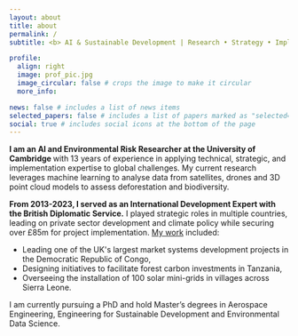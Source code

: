 ```yaml
---
layout: about
title: about
permalink: /
subtitle: <b> AI & Sustainable Development | Research • Strategy • Implementation </b>

profile:
  align: right
  image: prof_pic.jpg
  image_circular: false # crops the image to make it circular
  more_info:

news: false # includes a list of news items
selected_papers: false # includes a list of papers marked as "selected={true}"
social: true # includes social icons at the bottom of the page
---
```


<b> I am an AI and Environmental Risk Researcher at the University of Cambridge </b> with 13 years of experience in applying technical, strategic, and implementation expertise to global challenges. My current research leverages machine learning to analyse data from satellites, drones and 3D point cloud models to assess deforestation and biodiversity.

<b> From 2013-2023, I served as an International Development Expert with the British Diplomatic Service.</b> I played strategic roles in multiple countries, leading on private sector development and climate policy while securing over £85m for project implementation. [My work](projects) included:

- Leading one of the UK's largest market systems development projects in the Democratic Republic of Congo,
- Designing initiatives to facilitate forest carbon investments in Tanzania,
- Overseeing the installation of 100 solar mini-grids in villages across Sierra Leone.

I am currently pursuing a PhD and hold Master’s degrees in Aerospace Engineering, Engineering for Sustainable Development and Environmental Data Science.
